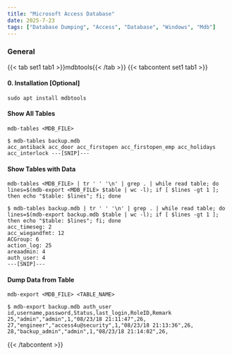 ```yaml
---
title: "Microsoft Access Database"
date: 2025-7-23
tags: ["Database Dumping", "Access", "Database", "Windows", "Mdb"]
---
```


### General

{{< tab set1 tab1 >}}mdbtools{{< /tab >}}
{{< tabcontent set1 tab1 >}}

#### 0. Installation \[Optional\]

```console
sudo apt install mdbtools
```

#### Show All Tables

```console
mdb-tables <MDB_FILE> 
```

```console {class="sample-code"}
$ mdb-tables backup.mdb                                                    
acc_antiback acc_door acc_firstopen acc_firstopen_emp acc_holidays acc_interlock ---[SNIP]---
```

#### Show Tables with Data

```console
mdb-tables <MDB_FILE> | tr ' ' '\n' | grep . | while read table; do lines=$(mdb-export <MDB_FILE> $table | wc -l); if [ $lines -gt 1 ]; then echo "$table: $lines"; fi; done
```

```console {class="sample-code"}
$ mdb-tables backup.mdb | tr ' ' '\n' | grep . | while read table; do lines=$(mdb-export backup.mdb $table | wc -l); if [ $lines -gt 1 ]; then echo "$table: $lines"; fi; done
acc_timeseg: 2
acc_wiegandfmt: 12
ACGroup: 6
action_log: 25
areaadmin: 4
auth_user: 4
---[SNIP]---
```

#### Dump Data from Table

```console
mdb-export <MDB_FILE> <TABLE_NAME>
```

```console {class="sample-code"}
$ mdb-export backup.mdb auth_user
id,username,password,Status,last_login,RoleID,Remark
25,"admin","admin",1,"08/23/18 21:11:47",26,
27,"engineer","access4u@security",1,"08/23/18 21:13:36",26,
28,"backup_admin","admin",1,"08/23/18 21:14:02",26,
```

{{< /tabcontent >}}
